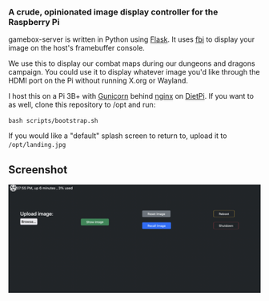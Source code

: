 ### A crude, opinionated image display controller for the Raspberry Pi

gamebox-server is written in Python using [Flask](https://github.com/pallets/flask/#readme). It uses [fbi](https://www.kraxel.org/blog/linux/fbida/) to display your image on the host's framebuffer console.

We use this to display our combat maps during our dungeons and dragons campaign. You could use it to display whatever image you'd like through the HDMI port on the Pi without running X.org or Wayland.

I host this on a Pi 3B+ with [Gunicorn](https://gunicorn.org/) behind [nginx](https://nginx.org/en/) on [DietPi](https://dietpi.com/docs/). If you want to as well, clone this repository to /opt and run:

`bash scripts/bootstrap.sh`

If you would like a "default" splash screen to return to, upload it to `/opt/landing.jpg`

## Screenshot 

<img src="https://github.com/tylermolamphy/gamebox-server/raw/main/Screenshot.png">